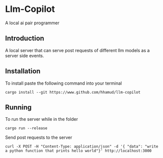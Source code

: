 # Llm-Copilot
A local ai pair programmer


## Introduction
A local server that can serve post requests of different llm models as a server side events.


## Installation
To install paste the following command into your terminal

``` shell
cargo install --git https://www.github.com/hhamud/llm-copilot 
```

## Running
To run the server while in the folder
``` shell
cargo run --release
```

Send post requests to the server
``` shell
curl -X POST -H "Content-Type: application/json" -d '{ "data": "write a python function that prints hello world"}' http://localhost:3000
```


